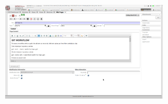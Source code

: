 
![screenshot](https://raw.githubusercontent.com/sysadminmatmoz/screenshots/master/wiki_html.png "screenshot")
